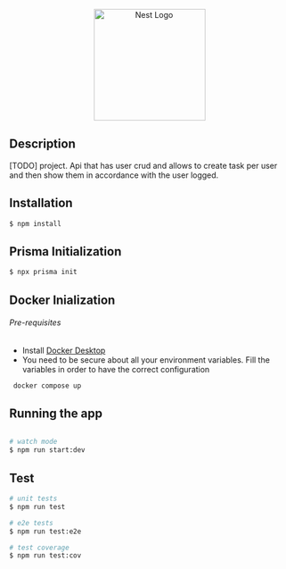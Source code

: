 <p align="center">
  <a href="http://nestjs.com/" target="blank"><img src="https://nestjs.com/img/logo-small.svg" width="200" alt="Nest Logo" /></a>
</p>

[circleci-image]: https://img.shields.io/circleci/build/github/nestjs/nest/master?token=abc123def456
[circleci-url]: https://circleci.com/gh/nestjs/nest

## Description

[TODO] project. Api that has user crud and allows to create task per user and then show them in accordance with the user logged.

## Installation

```bash
$ npm install
```

## Prisma Initialization
```bash
$ npx prisma init
```

## Docker Inialization
###### Pre-requisites
- Install [Docker Desktop](https://www.docker.com/products/docker-desktop/)
- You need to be secure about all your environment variables. Fill the variables in order to have the correct configuration
```bash
 docker compose up
```

## Running the app

```bash

# watch mode
$ npm run start:dev

```

## Test

```bash
# unit tests
$ npm run test

# e2e tests
$ npm run test:e2e

# test coverage
$ npm run test:cov
```

